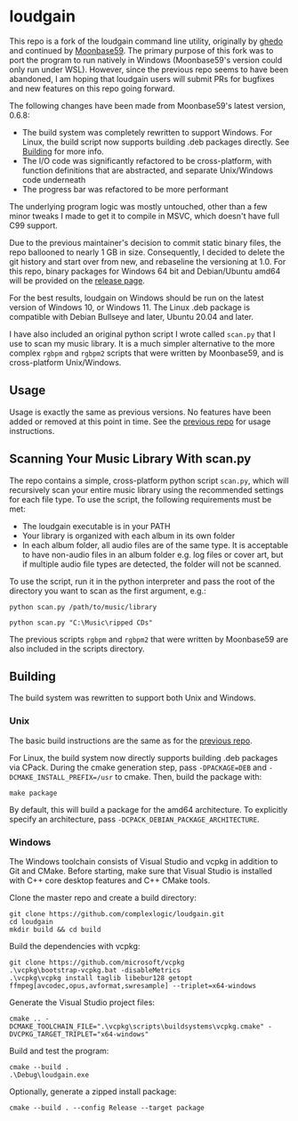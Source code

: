 # loudgain
This repo is a fork of the loudgain command line utility, originally by [ghedo](https://github.com/ghedo/loudgain) and continued by [Moonbase59](https://github.com/Moonbase59/loudgain). The primary purpose of this fork was to port the program to run natively in Windows (Moonbase59's version could only run under WSL). However, since the previous repo seems to have been abandoned, I am hoping that loudgain users will submit PRs for bugfixes and new features on this repo going forward.

The following changes have been made from Moonbase59's latest version, 0.6.8:
- The build system was completely rewritten to support Windows. For Linux, the build script now supports building .deb packages directly. See [Building](#building) for more info.
- The I/O code was significantly refactored to be cross-platform, with function definitions that are abstracted, and separate Unix/Windows code underneath
- The progress bar was refactored to be more performant

The underlying program logic was mostly untouched, other than a few minor tweaks I made to get it to compile in MSVC, which doesn't have full C99 support.

Due to the previous maintainer's decision to commit static binary files, the repo ballooned to nearly 1 GB in size. Consequently, I decided to delete the git history and start over from new, and rebaseline the versioning at 1.0. For this repo, binary packages for Windows 64 bit and Debian/Ubuntu amd64 will be provided on the [release page](https://github.com/complexlogic/loudgain/releases). 

For the best results, loudgain on Windows should be run on the latest version of Windows 10, or Windows 11. The Linux .deb package is compatible with Debian Bullseye and later, Ubuntu 20.04 and later.

I have also included an original python script I wrote called ```scan.py``` that I use to scan my music library. It is a much simpler alternative to the more complex ```rgbpm``` and ```rgbpm2``` scripts that were written by Moonbase59, and is cross-platform Unix/Windows.

## Usage
Usage is exactly the same as previous versions. No features have been added or removed at this point in time. See the [previous repo](https://github.com/Moonbase59/loudgain#getting-started) for usage instructions.

## Scanning Your Music Library With scan.py
The repo contains a simple, cross-platform python script ```scan.py```, which will recursively scan your entire music library using the recommended settings for each file type. To use the script, the following requirements must be met:
- The loudgain executable is in your PATH
- Your library is organized with each album in its own folder
- In each album folder, all audio files are of the same type. It is acceptable to have non-audio files in an album folder e.g. log files or cover art, but if multiple audio file types are detected, the folder will not be scanned.

To use the script, run it in the python interpreter and pass the root of the directory you want to scan as the first argument, e.g.:

```
python scan.py /path/to/music/library
```
```
python scan.py "C:\Music\ripped CDs"
```

The previous scripts ```rgbpm``` and ```rgbpm2``` that were written by Moonbase59 are also included in the scripts directory.

## Building
The build system was rewritten to support both Unix and Windows.

### Unix
The basic build instructions are the same as for the [previous repo](https://github.com/Moonbase59/loudgain#building). 

For Linux, the build system now directly supports building .deb packages via CPack. During the cmake generation step, pass ```-DPACKAGE=DEB``` and ```-DCMAKE_INSTALL_PREFIX=/usr``` to cmake. Then, build the package with:
```
make package
```
By default, this will build a package for the amd64 architecture. To explicitly specify an architecture, pass ```-DCPACK_DEBIAN_PACKAGE_ARCHITECTURE```.

### Windows 
The Windows toolchain consists of Visual Studio and vcpkg in addition to Git  and CMake. Before starting, make sure that Visual Studio is installed with C++ core desktop features and C++ CMake tools.

Clone the master repo and create a build directory:
```
git clone https://github.com/complexlogic/loudgain.git
cd loudgain
mkdir build && cd build
```
Build the dependencies with vcpkg:
```
git clone https://github.com/microsoft/vcpkg
.\vcpkg\bootstrap-vcpkg.bat -disableMetrics
.\vcpkg\vcpkg install taglib libebur128 getopt ffmpeg[avcodec,opus,avformat,swresample] --triplet=x64-windows
```

Generate the Visual Studio project files:
```
cmake .. -DCMAKE_TOOLCHAIN_FILE=".\vcpkg\scripts\buildsystems\vcpkg.cmake" -DVCPKG_TARGET_TRIPLET="x64-windows"
```
Build and test the program:
```
cmake --build .
.\Debug\loudgain.exe
```
Optionally, generate a zipped install package:
```
cmake --build . --config Release --target package
```
